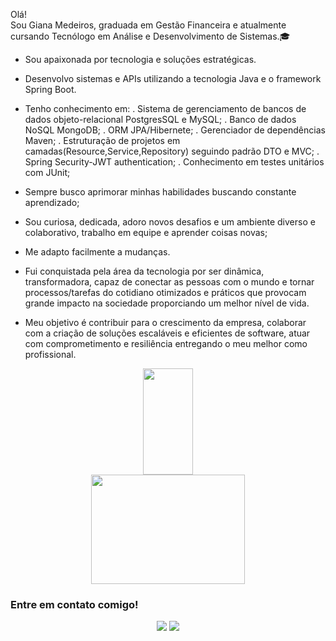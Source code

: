 
<p>
    Olá!<br>
    Sou Giana Medeiros, graduada em Gestão Financeira e atualmente cursando Tecnólogo em Análise e Desenvolvimento de Sistemas.🎓
</p>  


- Sou apaixonada por tecnologia e soluções estratégicas.
- Desenvolvo sistemas e APIs  utilizando a tecnologia Java e o framework Spring Boot.
- Tenho conhecimento em: 
  . Sistema de gerenciamento de bancos de dados objeto-relacional PostgresSQL e MySQL;
  . Banco de dados NoSQL MongoDB;
  . ORM JPA/Hibernete;
  . Gerenciador de dependências Maven;
  . Estruturação de projetos em camadas(Resource,Service,Repository) seguindo padrão DTO e MVC;
  . Spring Security-JWT authentication;
  . Conhecimento em testes unitários com JUnit;

- Sempre busco aprimorar minhas habilidades buscando constante aprendizado;
- Sou curiosa, dedicada, adoro novos desafios e um ambiente diverso e colaborativo, trabalho em equipe e aprender coisas novas;
- Me adapto facilmente a mudanças.
- Fui conquistada pela área da tecnologia por ser dinâmica, transformadora, capaz de conectar as pessoas com o mundo e tornar
  processos/tarefas do cotidiano otimizados e práticos que provocam grande impacto na sociedade proporciando um melhor nível de vida.
- Meu objetivo é contribuir para o crescimento da empresa, colaborar com a criação de soluções escaláveis e eficientes de software, atuar
  com comprometimento e resiliência entregando o meu melhor como profissional.

 <div align="center">
  <a href="https://github.com/MedeirosGiana">
  <img height="170em" width="40%" src="https://github-readme-stats.vercel.app/api/top-langs/?username=MedeirosGiana&layout=compact&langs_count=7&theme=onedark"/> 
</a> 
</div>  


<div align='center'>
  <a href="https://github.com/MedeirosGiana">
    <img height="175em" width="70%" src="http://github-readme-streak-stats.herokuapp.com?user=MedeirosGiana&theme=dracula" />
  </a>
</div>

### Entre em contato comigo!

 <div align='center'> 
  <a href = "mailto:gianamedeiros.00510@gmail.com"><img src="https://img.shields.io/badge/-Gmail-%23333?style=for-the-badge&logo=gmail&logoColor=white" target="_blank"></a>
  <a href="https://www.linkedin.com/in/gianamedeiros/" target="_blank"><img src="https://img.shields.io/badge/-LinkedIn-%230077B5?style=for-the-badge&logo=linkedin&logoColor=white" target="_blank"></a> 
</div>